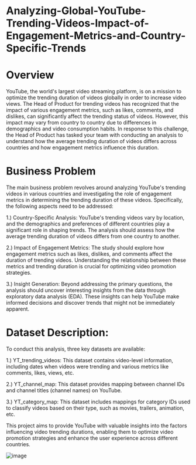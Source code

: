# Analyzing-Global-YouTube-Trending-Videos-Impact-of-Engagement-Metrics-and-Country-Specific-Trends
# Overview
YouTube, the world's largest video streaming platform, is on a mission to optimize the trending duration of videos globally in order to increase video views. The Head of Product for trending videos has recognized that the impact of various engagement metrics, such as likes, comments, and dislikes, can significantly affect the trending status of videos. However, this impact may vary from country to country due to differences in demographics and video consumption habits. In response to this challenge, the Head of Product has tasked your team with conducting an analysis to understand how the average trending duration of videos differs across countries and how engagement metrics influence this duration.

# Business Problem
The main business problem revolves around analyzing YouTube's trending videos in various countries and investigating the role of engagement metrics in determining the trending duration of these videos. Specifically, the following aspects need to be addressed:

1.) Country-Specific Analysis: YouTube's trending videos vary by location, and the demographics and preferences of different countries play a significant role in shaping trends. The analysis should assess how the average trending duration of videos differs from one country to another.

2.) Impact of Engagement Metrics: The study should explore how engagement metrics such as likes, dislikes, and comments affect the duration of trending videos. Understanding the relationship between these metrics and trending duration is crucial for optimizing video promotion strategies.

3.) Insight Generation: Beyond addressing the primary questions, the analysis should uncover interesting insights from the data through exploratory data analysis (EDA). These insights can help YouTube make informed decisions and discover trends that might not be immediately apparent.

# Dataset Description:
To conduct this analysis, three key datasets are available:

1.) YT_trending_videos: This dataset contains video-level information, including dates when videos were trending and various metrics like comments, likes, views, etc.

2.) YT_channel_map: This dataset provides mapping between channel IDs and channel titles (channel names) on YouTube.

3.) YT_category_map: This dataset includes mappings for category IDs used to classify videos based on their type, such as movies, trailers, animation, etc.

This project aims to provide YouTube with valuable insights into the factors influencing video trending durations, enabling them to optimize video promotion strategies and enhance the user experience across different countries.

![image](https://github.com/ManikantaBN/Analyzing-Global-YouTube-Trending-Videos-Impact-of-Engagement-Metrics-and-Country-Specific-Trends/assets/141845485/1e288ccf-3bd7-41e5-8426-58558627ba0a)
